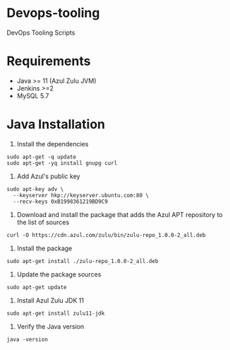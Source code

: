 # Devops-tooling
DevOps Tooling Scripts

Requirements
============
* Java >= 11 (Azul Zulu JVM)
* Jenkins >=2
* MySQL 5.7

Java Installation 
=================

1. Install the dependencies
```console
sudo apt-get -q update
sudo apt-get -yq install gnupg curl
```

1. Add Azul's public key 
```console
sudo apt-key adv \
  --keyserver hkp://keyserver.ubuntu.com:80 \
  --recv-keys 0xB1998361219BD9C9
```  

1. Download and install the package that adds the Azul APT repository to the list of sources 
```console
curl -O https://cdn.azul.com/zulu/bin/zulu-repo_1.0.0-2_all.deb
```

1. Install the package
```console
sudo apt-get install ./zulu-repo_1.0.0-2_all.deb
```

1. Update the package sources
```console
sudo apt-get update
```

1. Install Azul Zulu JDK 11
```console
sudo apt-get install zulu11-jdk
```

1. Verify the Java version
```console
java -version
```
